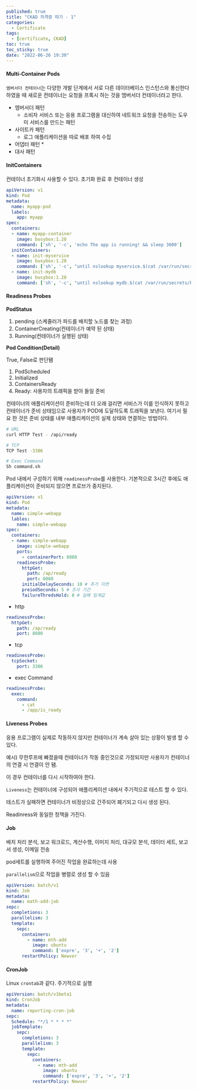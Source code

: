 ```yaml
---
published: true
title: "CKAD 자격증 따기 - 1"
categories:
  - Certificate
tags:
  - [certificate, CKAD]
toc: true
toc_sticky: true
date: "2022-06-26 19:30"
---
```


#### Multi-Container Pods

`엠버서더 컨테이너`는 다양한 개발 단계에서 서로 다른 데이터베이스 인스턴스와 통신한다 하였을 때 새로운 컨테이너는 요청을 프록시 하는 것을 앰버서더 컨테이너라고 한다.

* 엠버서더 패턴
  * 소비자 서비스 또는 응용 프로그램을 대신하여 네트워크 요청을 전송하는 도우미 서비스를 만드는 패턴
* 사이트카 패턴
  * 로그 애플리케이션을 따로 배포 하여 수집
* 어댑터 패턴
  * 
* 대사 패턴

#### InitContainers

컨테이너 초기화시 사용할 수 있다. 초기화 완료 후 컨테이너 생성

```yaml
apiVersion: v1
kind: Pod
metadata:
  name: myapp-pod
  labels:
    app: myapp
spec:
  containers:
  - name: myapp-container
    image: busybox:1.28
    command: ['sh', '-c', 'echo The app is running! && sleep 3600']
  initContainers:
  - name: init-myservice
    image: busybox:1.28
    command: ['sh', '-c', "until nslookup myservice.$(cat /var/run/secrets/kubernetes.io/serviceaccount/namespace).svc.cluster.local; do echo waiting for myservice; sleep 2; done"]
  - name: init-mydb
    image: busybox:1.28
    command: ['sh', '-c', "until nslookup mydb.$(cat /var/run/secrets/kubernetes.io/serviceaccount/namespace).svc.cluster.local; do echo waiting for mydb; sleep 2; done"]
```

#### Readiness Probes

**PodStatus**

1. pending (스케줄러가 파드를 배치할 노드를 찾는 과정)
2. ContainerCreating(컨테이너가 예약 된 상태)
3. Running(컨테이너가 실행된 상태)

**Pod Condition(Detail)**

True, False로 판단됌

1. PodScheduled
2. Initialized
3. ContainersReady
4. Ready: 사용자의 트래픽을 받아 들일 준비

컨테이너의 애플리케이션이 준비하는데 더 오래 걸리면 서비스가 이를 인식하지 못하고 컨테이너가 준비 상태임으로 사용자가 POD에 도달하도록 트래픽을 보낸다. 여기서 필요 한 것은 준비 상태를 내부 애플리케이션의 실제 상태와 연결하는 방법이다.

```bash
# URL
curl HTTP Test - /api/ready

# TCP
TCP Test -3306

# Exec Command
Sh command.sh
```

Pod 내에서 구성하기 위해 `readinessProbe`를 사용한다. 기본적으로 3시간 후에도 애플리케이션이 준비되지 않으면 프로브가 중지된다.

```yaml
apiVersion: v1
kind: Pod
metadata:
  name: simple-webapp
  lables:
    name: simple-webapp
spec:
  containers:
  - name: simple-webapp
    image: simple-webapp
    ports:
      - containerPort: 8080
    readinessProbe:
      httpGet:
        path: /ap/ready
        port: 8080
      initialDelaySeconds: 10 # 추가 지연
      preiodSeconds: 5 # 조사 기간
      failureThredsHold: 8 # 실패 임계값
```

* http

```yaml
readinessProbe:
  httpGet:
    path: /ap/ready
    port: 8080
```

* tcp

```yaml
readinessProbe:
  tcpSocket:
    port: 3306
```

* exec Command

```yaml
readinessProbe:
  exec:
    command:
      - cat
      - /app/is_ready
```

#### Liveness Probes

응용 프로그램이 실제로 작동하지 않지만 컨테이너가 계속 살아 있는 상황이 발생 할 수 있다.

예시) 무한루프에 빠졌을때 컨테이너가 작동 중인것으로 가정되지만 사용자가 컨테이너의 연결 시 연결이 안 됌.

이 경우 컨테이너를 다시 시작하여야 한다.

`Liveness`는 컨테이너에 구성되어 애플리케이션 내에서 주기적으로 테스트 할 수 있다.

테스트가 실패하면 컨테이너가 비정상으로 간주되어 폐기되고 다시 생성 된다.

Readinress와 동일한 정책을 가진다.

#### Job

배치 처리 분석, 보고 워크로드, 계산수행, 이미지 처리, 대규모 분석, 데이터 세트, 보고서 생성, 이메일 전송

pod세트를 실행하여 주어진 작업을 완료하는데 사용

`parallelism`으로 작업을 병렬로 생성 할 수 있음

```yaml
apiVersion: batch/v1
kind: Job
metadata:
  name: math-add-job
sepc:
  completions: 3
  parallelism: 3
  template:
    sepc:
      containers:
        - name: mth-add
          image: ubuntu
          command: ['expre', '3', '+', '2']
      restartPolicy: Newver
```

#### CronJob

Linux `crontab`과 같다. 주기적으로 실행

```yaml
apiVersion: batch/v1beta1
kind: CronJob
metadata:
  name: reporting-cron-job
sepc:
  Schedule: "*/1 * * * *"
  jobTemplate:
    sepc:
      completions: 3
      parallelism: 3
      template:
        sepc:
          containers:
            - name: mth-add
              image: ubuntu
              command: ['expre', '3', '+', '2']
          restartPolicy: Newver
```





